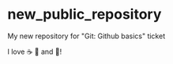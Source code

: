 # new_public_repository
My new repository for "Git: Github basics" ticket

I love :coffee: :pizza: and :dancer:!
